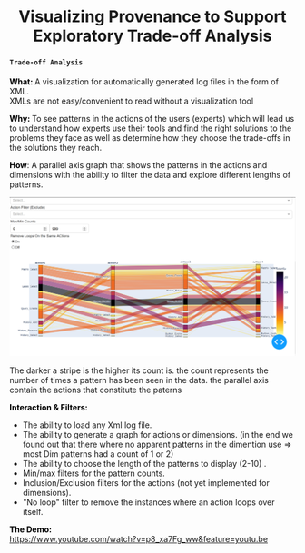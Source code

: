 <h1 style="text-align: center;">Visualizing Provenance to Support Exploratory Trade-off Analysis</h1>
<h4><code>Trade-off Analysis</code></h4>
<p><strong style="color: #000;"></strong></p>
<p><strong style="color: #000;">What: </strong><strong style="color: #000;"></strong>A visualization for automatically generated log files in the form of XML.<br /> XMLs are not easy/convenient to read without a visualization tool</p>
<p><strong style="color: #000;">Why: </strong>To see patterns in the actions of the users (experts) which will lead us to understand how experts use their tools and find the right solutions to the problems they face as well as determine how they choose the trade-offs in the solutions they reach.</p>
<p><strong style="color: #000;">How</strong>: A parallel axis graph that shows the patterns in the actions and dimensions with the ability to filter the data and explore different lengths of patterns.</p>

![ImageEx](/ScreenExample3.PNG?raw=true "Optional Title")

<p>The darker a stripe is the higher its count is. the count represents the number of times a pattern has been seen in the data. the parallel axis contain the actions that constitute the paterns</p>

<p><strong style="color: #000;">Interaction &amp; Filters:<br /></strong></p>
<ul>
<li>The ability to load any Xml log file.</li>
<li>The ability to generate a graph for actions or dimensions. (in the end we found out that there where no apparent patterns in the dimention use => most Dim patterns had a count of 1 or 2)</li>
<li>The ability to choose the length of the patterns to display (2-10) .</li>
<li>Min/max filters for the pattern counts.</li>
<li>Inclusion/Exclusion filters for the actions (not yet implemented for dimensions).</li>
<li>"No loop" filter to remove the instances where an action loops over itself.</li>
</ul>
<p><strong style="color: #000;">The Demo:</strong>&nbsp;<br /><a href="https://www.youtube.com/watch?v=p8_xa7Fg_ww&amp;feature=youtu.be">https://www.youtube.com/watch?v=p8_xa7Fg_ww&amp;feature=youtu.be</a></p>
<p></p>

